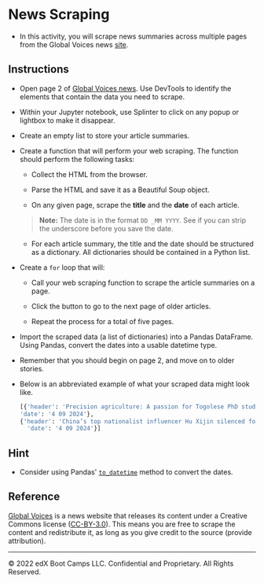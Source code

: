 # News Scraping

* In this activity, you will scrape news summaries across multiple pages from the Global Voices news [site](https://globalvoices.org/page/2/).

## Instructions

* Open page 2 of [Global Voices news](https://globalvoices.org/page/2/). Use DevTools to identify the elements that contain the data you need to scrape.

* Within your Jupyter notebook, use Splinter to click on any popup or lightbox to make it disappear.

* Create an empty list to store your article summaries.

* Create a function that will perform your web scraping. The function should perform the following tasks:

    * Collect the HTML from the browser.

    * Parse the HTML and save it as a Beautiful Soup object.

    * On any given page, scrape the **title** and the **date** of each article.

    > **Note:** The date is in the format `DD _MM YYYY`. See if you can strip the underscore before you save the date.

    * For each article summary, the title and the date should be structured as a dictionary. All dictionaries should be contained in a Python list.

* Create a `for` loop that will:

    * Call your web scraping function to scrape the article summaries on a page.

    * Click the button to go to the next page of older articles.

    * Repeat the process for a total of five pages.

* Import the scraped data (a list of dictionaries) into a Pandas DataFrame. Using Pandas, convert the dates into a usable datetime type.

* Remember that you should begin on page 2, and move on to older stories.

* Below is an abbreviated example of what your scraped data might look like.

  ```python
  [{'header': 'Precision agriculture: A passion for Togolese PhD student Aicha Biaou',
  'date': '4 09 2024'},
  {'header': 'China’s top nationalist influencer Hu Xijin silenced for over a month, but very few miss him',
    'date': '4 09 2024'}]
  ```

## Hint

* Consider using Pandas' [`to_datetime`](https://pandas.pydata.org/docs/reference/api/pandas.to_datetime.html) method to convert the dates.

## Reference

[Global Voices](https://globalvoices.org) is a news website that releases its content under a Creative Commons license ([CC-BY-3.0](https://creativecommons.org/licenses/by/3.0/)). This means you are free to scrape the content and redistribute it, as long as you give credit to the source (provide attribution).

- - -

© 2022 edX Boot Camps LLC. Confidential and Proprietary. All Rights Reserved.
